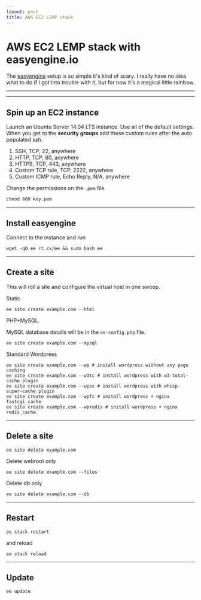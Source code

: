 ```yaml
---
layout: post
title: AWS EC2 LEMP stack
---
```


# AWS EC2 LEMP stack with easyengine.io

The [easyengine](https://easyengine.io/) setup is so simple it's kind of scary. I really have no idea what to do if I got into trouble with it, but for now it's a magical little rainbow.

***
<hr class="rule">

## Spin up an EC2 instance

Launch an Ubuntu Server 14.04 LTS instance. Use all of the default settings. When you get to the **security groups** add these custom rules after the auto populated ssh.

1. SSH, TCP, 22, anywhere
2. HTTP, TCP, 80, anywhere
3. HTTPS, TCP, 443, anywhere
4. Custom TCP rule, TCP, 2222, anywhere
5. Custom ICMP rule, Echo Reply, N/A, anywhere

Change the permissions on the `.pem` file

    chmod 600 key.pem

<hr class="rule">

## Install easyengine

Connect to the instance and run

    wget -qO ee rt.cx/ee && sudo bash ee

<hr class="rule">

## Create a site

This will roll a site and configure the virtual host in one swoop.

Static

    ee site create example.com --html

PHP+MySQL.

MySQL database details will be in the `ee-config.php` file.

    ee site create example.com --mysql

Standard Wordpress

    ee site create example.com --wp # install wordpress without any page caching
    ee site create example.com --w3tc # install wordpress with w3-total-cache plugin
    ee site create example.com --wpsc # install wordpress with whisp-super-cache plugin
    ee site create example.com --wpfc # install wordpress + nginx fastcgi_cache
    ee site create example.com --wpredis # install wordpress + nginx redis_cache

***

## Delete a site

    ee site delete example.com

Delete webroot only

    ee site delete example.com --files

Delete db only

    ee site delete example.com --db

***

## Restart

    ee stack restart

and reload

    ee stack reload

***

## Update

    ee update
